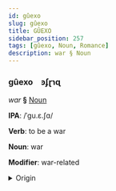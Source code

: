 ```yaml
---
id: gûexo
slug: gûexo
title: GÛEXO
sidebar_position: 257
tags: [gûexo, Noun, Romance]
description: war § Noun
---
```


### gûexo&emsp;<span kind="abugida">ꜿʄɽɿɋ</span>

*war* **§** [Noun](../../tags/Noun)

**IPA**: /ˈgu.ɛ.ʃɑ/

**Verb**: to be a war

**Noun**: war

**Modifier**: war-related

<details>
    <summary>Origin</summary>
    Sicilian guerra [ˈɡwɛʐːa]<br/>
    <em>Romance Language Family</em>
</details>